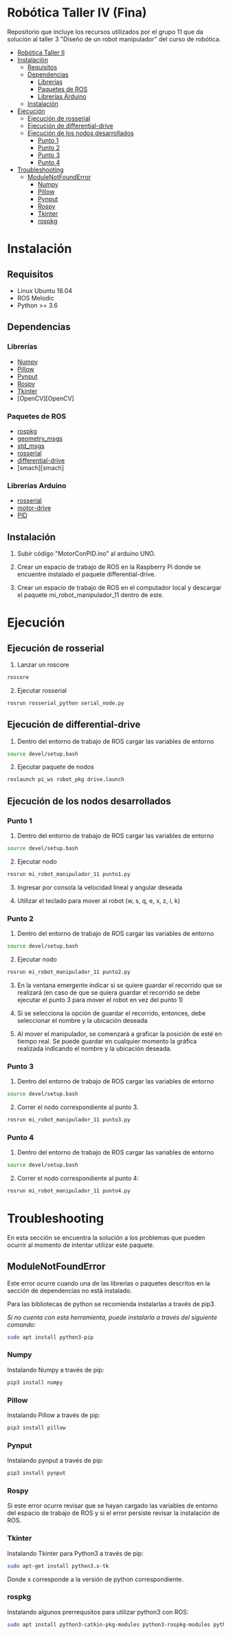 # Robótica Taller IV (Fina)

Repositorio que incluye los recursos utilizados por el grupo 11 que da solución al taller 3 "Diseño de un robot manipulador" del curso de robótica.

- [Robótica Taller II](#robótica-taller-ii)
- [Instalación](#instalación)
  * [Requisitos](#requisitos)
  * [Dependencias](#dependencias)
    + [Librerías](#librerías)
    + [Paquetes de ROS](#paquetes-de-ros)
    + [Librerías Arduino](#librerías-arduino)
  * [Instalación](#instalación-1)
- [Ejecución](#ejecución)
  * [Ejecución de rosserial](#ejecución-de-rosserial)
  * [Ejecución de differential-drive](#ejecución-de-differential-drive)
  * [Ejecución de los nodos desarrollados](#ejecución-de-los-nodos-desarrollados)
    + [Punto 1](#punto-1)
    + [Punto 2](#punto-2)
    + [Punto 3](#punto-3)
    + [Punto 4](#punto-4)
- [Troubleshooting](#troubleshooting)
  * [ModuleNotFoundError](#modulenotfounderror)
    + [Numpy](#numpy)
    + [Pillow](#pillow)
    + [Pynput](#pynput)
    + [Rospy](#rospy)
    + [Tkinter](#tkinter)
    + [rospkg](#rospkg)

# Instalación
## Requisitos
- Linux Ubuntu 18.04
- ROS Melodic
- Python >= 3.6

## Dependencias
### Librerías

- [Numpy][Numpy]
- [Pillow][Pillow]
- [Pynput][Pynput]
- [Rospy][Rospy]
- [Tkinter][Tkinter]
- [OpenCV][OpenCV]

### Paquetes de ROS
- [rospkg][rospkg]
- [geometry_msgs][geometry_msgs]
- [std_msgs][std_msgs]
- [rosserial][rosserial]
- [differential-drive][differential-drive]
- [smach][smach]

### Librerías Arduino
- [rosserial][rosserial]
- [motor-drive][motor-drive]
- [PID][PID]

## Instalación

1. Subir código "MotorConPID.ino" al arduino UNO.

2. Crear un espacio de trabajo de ROS en la Raspberry Pi donde se encuentre instalado el paquete differential-drive.

3.  Crear un espacio de trabajo de ROS en el computador local y descargar el paquete mi_robot_manipulador_11 dentro de este.

# Ejecución

## Ejecución de rosserial

1. Lanzar un roscore

```bash
roscore
```

2. Ejecutar rosserial

```bash
rosrun rosserial_python serial_node.py 
```

## Ejecución de differential-drive

1. Dentro del entorno de trabajo de ROS cargar las variables de entorno

```bash
source devel/setup.bash
```

2. Ejecutar paquete de nodos

```bash
roslaunch pi_ws robot_pkg drive.launch
```

## Ejecución de los nodos desarrollados

### Punto 1

1. Dentro del entorno de trabajo de ROS cargar las variables de entorno

```bash
source devel/setup.bash
```

2. Ejecutar nodo

```bash
rosrun mi_robot_manipulador_11 punto1.py
```

3. Ingresar por consola la velocidad lineal y angular deseada 

4. Utilizar el teclado para mover al robot (w, s, q, e, x, z, i, k)

### Punto 2
1. Dentro del entorno de trabajo de ROS cargar las variables de entorno

```bash
source devel/setup.bash
```

2. Ejecutar nodo

```bash
rosrun mi_robot_manipulador_11 punto2.py
```

3. En la ventana emergente índicar si se quiere guardar el recorrido que se realizará (en caso de que se quiera guardar el recorrido se debe ejecutar el punto 3 para mover el robot en vez del punto 1)

4. Si se selecciona la opción de guardar el recorrido, entonces, debe seleccionar el nombre y la ubicación deseada

5. Al mover el manipulador, se comenzará a graficar la posición de esté en tiempo real. Se puede guardar en cualquier momento la gráfica realizada índicando el nombre y la ubicación deseada.

### Punto 3
1. Dentro del entorno de trabajo de ROS cargar las variables de entorno

```bash
source devel/setup.bash
```

2. Correr el nodo correspondiente al punto 3.

```bash
rosrun mi_robot_manipulador_11 punto3.py
```

### Punto 4

1. Dentro del entorno de trabajo de ROS cargar las variables de entorno

```bash
source devel/setup.bash
```

2. Correr el nodo correspondiente al punto 4:

```bash
rosrun mi_robot_manipulador_11 punto4.py
```

# Troubleshooting
En esta sección se encuentra la solución a los problemas que pueden ocurrir al momento de intentar utilizar este paquete.

## ModuleNotFoundError
Este error ocurre cuando una de las librerías o paquetes descritos en la sección de dependencias no está instalado.

Para las bibliotecas de python se recomienda instalarlas a través de pip3.

*Si no cuenta con esta herramienta, puede instalarla a través del siguiente comando:*

```bash
sudo apt install python3-pip
```
### Numpy

Instalando Numpy a través de pip:

```bash
pip3 install numpy
```

### Pillow

Instalando Pillow a través de pip:

```bash
pip3 install pillow 
```

### Pynput

Instalando pynput a través de pip:

```bash
pip3 install pynput 
```

### Rospy

Si este error ocurre revisar que se hayan cargado las variables de entorno del espacio de trabajo de ROS y si el error persiste revisar la instalación de ROS.

### Tkinter

Instalando Tkinter para Python3 a través de pip:

```bash
sudo apt-get install python3.x-tk
```

Donde x corresponde a la versión de python correspondiente. 

### rospkg
Instalando algunos prerrequsitos para utilizar python3 con ROS:

```bash
sudo apt install python3-catkin-pkg-modules python3-rospkg-modules python3-empy
```

[Numpy]: https://numpy.org "Numpy"
[Pynput]: https://pypi.org/project/pynput/ "Pynput"
[Rospy]: http://wiki.ros.org/rospy "Rospy"
[Tkinter]: https://docs.python.org/3/library/tkinter.html "Tkinter"
[geometry_msgs]: http://wiki.ros.org/geometry_msgs "geometry_msgs"
[rospkg]: http://wiki.ros.org/rospkg "rospkg"
[std_msgs]: http://wiki.ros.org/std_msgs "std_msgs"
[Pillow]: https://python-pillow.org "Pillow"
[CoppeliaSim]: https://coppeliarobotics.com "CoppeliaSim"

[rosserial]: http://wiki.ros.org/rosserial "rosserial"
[differential-drive]: https://github.com/jfstepha/differential-drive "differential-drive"
[rosserial]: https://www.arduino.cc/reference/en/libraries/rosserial-arduino-library/ "rosserial"
[motor-drive]: https://www.arduino.cc/reference/en/libraries/motor-driver-library/ "motor-drive"
[PID]: https://playground.arduino.cc/Code/PIDLibrary/ "PID"
